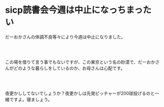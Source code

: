 # <!--:ja-->sicp読書会今週は中止になっちまったい<!--:-->
<!--:ja--><p>だーおかさんの体調不良等々により今週は中止になりました。</p><br />
<br />
<p>この場を借りて言う事でもないですが、この東京という名の砂漠で、だーおかさんがどのような暮らしをしているのか、お母さんは心配です。</p><br />
<br />
<p>夜更かししてないでしょうか？夜更かしは先発ピッチャーが200球投げるのと一緒ですよ。寝ましょう。</p><!--:-->
